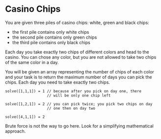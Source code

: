 # Casino Chips

You are given three piles of casino chips: white, green and black chips:

-   the first pile contains only white chips
-   the second pile contains only green chips
-   the third pile contains only black chips

Each day you take exactly two chips of different colors and head to the
casino. You can chose any color, but you are not allowed to take two
chips of the same color in a day.

You will be given an array representing the number of chips of each
color and your task is to return the maximum number of days you can pick
the chips. Each day you need to take exactly two chips.

    solve([1,1,1]) = 1 // because after you pick on day one, there
                       // will be only one chip left

    solve([1,2,1]) = 2 // you can pick twice; you pick two chips on day
                       // one then on day two

    solve([4,1,1]) = 2

Brute force is not the way to go here. Look for a simplifying
mathematical approach.
